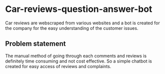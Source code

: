 # Car-reviews-question-answer-bot
Car reviews are webscraped from various websites and a bot is created for the company for the easy understanding of the customer issues.
## Problem statement
The manual method of going through each comments and reviews is definitely time consuming and not cost effective. So a simple chatbot is created for easy access of reviews and complaints.
